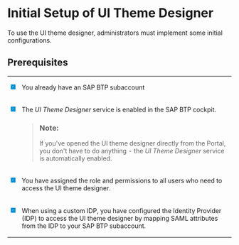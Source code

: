 <!-- loio6803e8c72cce432d9d22d35acd7d5e7d -->

# Initial Setup of UI Theme Designer

To use the UI theme designer, administrators must implement some initial configurations.



<a name="loio6803e8c72cce432d9d22d35acd7d5e7d__section_ly5_bbl_ndb"/>

## Prerequisites


<table>
<tr>
<td valign="top">

![](images/Checkmark_for_prerequisites_9c08d00.png)

</td>
<td valign="top">

You already have an SAP BTP subaccount

</td>
</tr>
<tr>
<td valign="top">

![](images/Checkmark_for_prerequisites_9c08d00.png)

</td>
<td valign="top">

The *UI Theme Designer* service is enabled in the SAP BTP cockpit.

> ### Note:  
> If you've opened the UI theme designer directly from the Portal, you don't have to do anything - the *UI Theme Designer* service is automatically enabled.



</td>
</tr>
<tr>
<td valign="top">

![](images/Checkmark_for_prerequisites_9c08d00.png)

</td>
<td valign="top">

You have assigned the role and permissions to all users who need to access the UI theme designer.

</td>
</tr>
<tr>
<td valign="top">

![](images/Checkmark_for_prerequisites_9c08d00.png)

</td>
<td valign="top">

When using a custom IDP, you have configured the Identity Provider \(IDP\) to access the UI theme designer by mapping SAML attributes from the IDP to your SAP BTP subaccount.

</td>
</tr>
</table>

